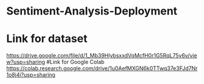 # Sentiment-Analysis-Deployment
# Link for dataset
https://drive.google.com/file/d/1_Mb39HlybsxxdVqMcfH0r1G5RqL75y6v/view?usp=sharing
#Link for Google Colab
https://colab.research.google.com/drive/1u0AefMXGN6k0TTwq37e3FJd7Nr1o8j4i?usp=sharing
